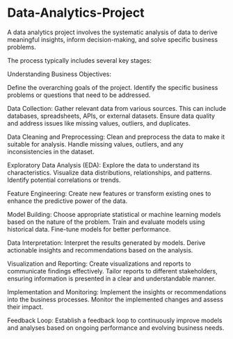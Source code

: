 # Data-Analytics-Project
A data analytics project involves the systematic analysis of data to derive meaningful insights, inform decision-making, and solve specific business problems.

The process typically includes several key stages:

Understanding Business Objectives:

Define the overarching goals of the project.
Identify the specific business problems or questions that need to be addressed.

Data Collection: Gather relevant data from various sources. This can include databases, spreadsheets, APIs, or external datasets.
Ensure data quality and address issues like missing values, outliers, and duplicates.

Data Cleaning and Preprocessing: Clean and preprocess the data to make it suitable for analysis.
Handle missing values, outliers, and any inconsistencies in the dataset.

Exploratory Data Analysis (EDA): Explore the data to understand its characteristics. Visualize data distributions, relationships, and patterns. Identify potential correlations or trends.

Feature Engineering: Create new features or transform existing ones to enhance the predictive power of the data.

Model Building: Choose appropriate statistical or machine learning models based on the nature of the problem. Train and evaluate models using historical data. Fine-tune models for better performance.

Data Interpretation: Interpret the results generated by models. Derive actionable insights and recommendations based on the analysis.

Visualization and Reporting: Create visualizations and reports to communicate findings effectively. Tailor reports to different stakeholders, ensuring information is presented in a clear and understandable manner.

Implementation and Monitoring: Implement the insights or recommendations into the business processes. Monitor the implemented changes and assess their impact.

Feedback Loop: Establish a feedback loop to continuously improve models and analyses based on ongoing performance and evolving business needs.


